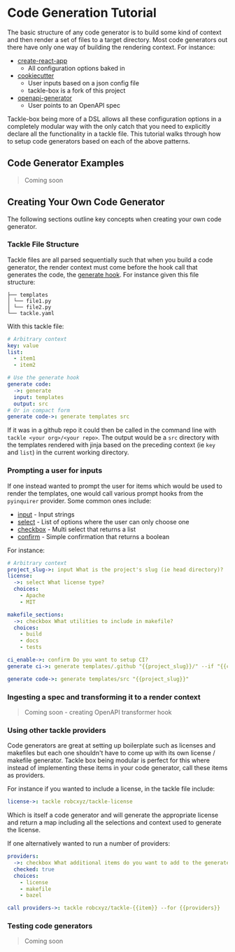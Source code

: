 # Code Generation Tutorial

The basic structure of any code generator is to build some kind of context and then render a set of files to a target directory. Most code generators out there have only one way of building the rendering context.  For instance:

- [create-react-app](https://github.com/facebook/create-react-app)
    - All configuration options baked in
- [cookiecutter](https://github.com/cookiecutter/cookiecutter)
    - User inputs based on a json config file
    - tackle-box is a fork of this project
- [openapi-generator](https://github.com/OpenAPITools/openapi-generator)
    - User points to an OpenAPI spec

Tackle-box being more of a DSL allows all these configuration options in a completely modular way with the only catch that you need to explicitly declare all the functionality in a tackle file.  This tutorial walks through how to setup code generators based on each of the above patterns.

## Code Generator Examples

> Coming soon

## Creating Your Own Code Generator

The following sections outline key concepts when creating your own code generator.

### Tackle File Structure

Tackle files are all parsed sequentially such that when you build a code generator, the render context must come before the hook call that generates the code, the [generate hook](../providers/tackle/generate.md). For instance given this file structure:

```
├── templates
│ └── file1.py
│ └── file2.py
└── tackle.yaml
```

With this tackle file:

```yaml
# Arbitrary context
key: value
list:
  - item1
  - item2

# Use the generate hook
generate code:
  ->: generate
  input: templates
  output: src
# Or in compact form
generate code->: generate templates src
```

If it was in a github repo it could then be called in the command line with `tackle <your org>/<your repo>`. The output would be a `src` directory with the templates rendered with jinja based on the preceding context (ie `key` and `list`) in the current working directory.

### Prompting a user for inputs

If one instead wanted to prompt the user for items which would be used to render the templates, one would call various prompt hooks from the `pyinquirer` provider. Some common ones include:

- [input]() - Input strings
- [select]() - List of options where the user can only choose one
- [checkbox]() - Multi select that returns a list
- [confirm]() - Simple confirmation that returns a boolean

For instance:

```yaml
# Arbitrary context
project_slug->: input What is the project's slug (ie head directory)?
license:
  ->: select What license type?
  choices:  
    - Apache
    - MIT

makefile_sections:
  ->: checkbox What utilities to include in makefile?
  choices:
    - build
    - docs
    - tests

ci_enable->: confirm Do you want to setup CI?
generate ci->: generate templates/.github "{{project_slug}}/" --if "{{ci_enable}}"

generate code->: generate templates/src "{{project_slug}}"
```

### Ingesting a spec and transforming it to a render context

> Coming soon - creating OpenAPI transformer hook

### Using other tackle providers  

Code generators are great at setting up boilerplate such as licenses and makefiles but each one shouldn't have to come up with its own license / makefile generator. Tackle box being modular is perfect for this where instead of implementing these items in your code generator, call these items as providers.

For instance if you wanted to include a license, in the tackle file include:

```yaml
license->: tackle robcxyz/tackle-license
```

Which is itself a code generator and will generate the appropriate license and return a map including all the selections and context used to generate the license.

If one alternatively wanted to run a number of providers:

```yaml
providers:
  ->: checkbox What additional items do you want to add to the generated code?
  checked: true
  choices:
    - license
    - makefile
    - bazel

call providers->: tackle robcxyz/tackle-{{item}} --for {{providers}}
```

### Testing code generators

> Coming soon  

